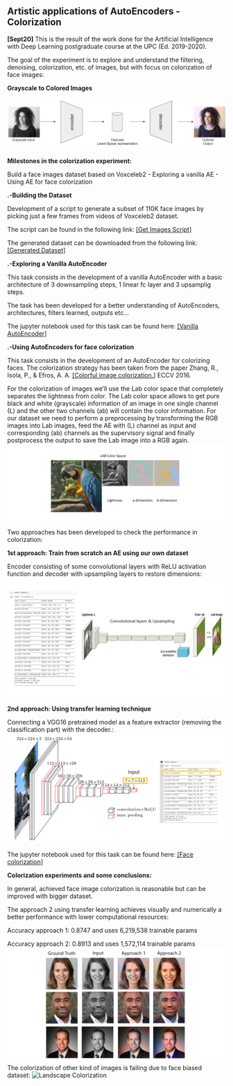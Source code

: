 ## <b>Artistic applications of AutoEncoders - Colorization</b> <br>

**[Sept20]** This is the result of the work done for the Artificial Intelligence with Deep Learning postgraduate course at the UPC (Ed. 2019-2020).

The goal of the experiment is to explore and understand the filtering, denoising, colorization, etc. of images, but with focus on colorization of face images: 

**Grayscale to Colored Images**

![Colorization concept image](https://github.com/abel-bernabeu/autoencoder/blob/master/colorization/Colorization_concept.png)

**Milestones in the colorization experiment:**

Build a face images dataset based on Voxceleb2 - Exploring a vanilla AE - Using AE for face colorization

**.-Building the Dataset**

Development of a script to generate a subset of 110K face images by picking just a few frames from videos of Voxceleb2 dataset.

The script can be found in the following link:
[[Get Images Script]](https://github.com/abel-bernabeu/autoencoder/blob/master/colorization/Get_Images.ipynb) <br>

The generated dataset can be downloaded from the following link:
[[Generated Dataset]](https://drive.google.com/drive/folders/1tRzBwu84J3xty2zPY3RU3rtYEppL3a3I?usp=sharing)

**.-Exploring a Vanilla AutoEncoder**

This task consists in the development of a vanilla AutoEncoder with a basic architecture of 3 downsampling steps, 1 linear fc layer and 3 upsamplig steps.

The task has been developed for a better understanding of AutoEncoders, architectures, filters learned, outputs etc...

The jupyter notebook used for this task can be found here: 
[[Vanilla AutoEncoder]](https://github.com/abel-bernabeu/autoencoder/blob/master/colorization/Convolutional_Autoencoder_complete.ipynb)


**.-Using AutoEncoders for face colorization**

This task consists in the development of an AutoEncoder for colorizing faces. The colorization strategy has been taken from the paper Zhang, R., Isola, P., & Efros, A. A. [[Colorful image colorization.]](https://arxiv.org/abs/1603.08511) ECCV 2016.

For the colorization of images we’ll use the Lab color space that completely separates the lightness from color. The Lab color space allows to get pure black and white (grayscale) information of an image in one single channel (L) and the other two channels (ab) will contain the color information. For our dataset we need to perform a preprocessing by transforming the RGB images into Lab images, feed the AE with (L) channel as input and corresponding (ab) channels as the supervisory signal and finally postprocess the output to save the Lab image into a RGB again.
![Lab_Space](https://github.com/abel-bernabeu/autoencoder/blob/master/colorization/Lab_Space.png)

Two approaches has been developed to check the performance in colorization:

   **1st approach: Train from scratch an AE using our own dataset**

Encoder consisting of some convolutional layers with ReLU activation function and decoder with upsampling layers to restore dimensions:
![Architecture 1st](https://github.com/abel-bernabeu/autoencoder/blob/master/colorization/Architecture_1st.png)

   **2nd approach: Using transfer learning technique**

Connecting a VGG16 pretrained model as a feature extractor (removing the classification part) with the decoder.:
![Vgg16](https://github.com/abel-bernabeu/autoencoder/blob/master/colorization/Vgg16.png)

The jupyter notebook used for this task can be found here: 
[[Face colorization]](https://github.com/abel-bernabeu/autoencoder/blob/master/colorization/Colorization_05_Adam_mse%2BTransfer_Learning.ipynb)

**Colorization experiments and some conclusions:**

In general, achieved face image colorization is reasonable but can be improved with bigger dataset. 

The approach 2 using transfer learning achieves visually and numerically a better performance with lower computational resources:

Accuracy approach 1: 0.8747 and uses 6,219,538 trainable params

Accuracy approach 2: 0.8913 and uses 1,572,114 trainable params 
![Results_Colorization](https://github.com/abel-bernabeu/autoencoder/blob/master/colorization/Results_Colorization.png)
The colorization of other kind of images is failing due to face biased dataset: 
![Landscape Colorization](https://github.com/abel-bernabeu/autoencoder/blob/master/colorization/lanscape.png)

